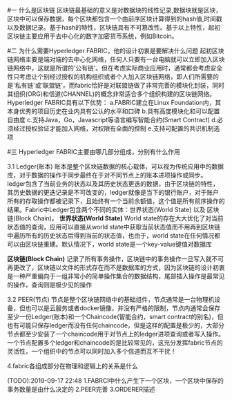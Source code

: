 #一 什么是区块链
区块链最基础的意义是对数据块的线性记录,数据块就是区块，区块中可以保存数据，每个区块都包含一个由前序区块计算得到的hash值,时间戳以及数据记录。基于hash的特性，区块链具有不可篡改性。基于以上特性，起初区块链主要应用于去中心化的数字加密货币系统，例如Bitcoin。

#二 为什么需要Hyperledger FABRIC，他的设计初衷是要解决什么问题
起初区块链网络主要是端对端的去中心化网络，任何人只要有一台电脑就可以立即加入区块链网络中，这就是所谓的'公有链'。但在考虑实际商业应用时，通常都会考虑安全性只考虑让个别经过授权的机构组织或者个人加入区块链网络，即人们所需要的是'私有链'或'联盟链'。而fabric恰好是对联盟链做了非常完善的模块化封装，同时其组织(ORG)和信道(CHANNEL)的概念非常适合多个组织构建的区块链网络。
Hyperledger FABRIC具有以下优势：
a.FABRIC建立在Linux Foundation内，其本身优秀的项目历史在业内具有公认的水平和口碑
b.具有高度模块化和可以配置自由度
c.支持Java，Go，Javascript等语言编写智能合约(Smart Contract)
d.必须经过授权验证才能加入网络，对权限有全面的控制
e.支持可配置的共识机制选项


#三 Hyperledger FABRIC主要由哪几部分组成，分别有什么作用

3.1 Ledger(账本)
账本是整个区块链数据的核心载体，可以视为传统应用中的数据库，对于数据的操作于同步最终在于对不同节点上的账本进项操作或同步。ledger包含了当前业务的状态以及其历史状态更迭的数据，由于区块链的特性，其历史数据的更迭记录是不可改变的，ledger就像是当下的银行账户，对于账户所有的存取操作都被记录下，且始终有一个当前余额值，这个值是所有前序操作的结果。Fabric中Ledger包含两个不同的实体：世界状态(World State) 以及 区块链(Block Chain)。
**世界状态(World State)**
World state的存在大大优化了对当前状态值的查询，应用可以直接从world state中获取当前状态值而不用再到区块链中遍历所有的历史状态后得到当前的状态值，也由于，world state在任何情况都可以由区块链重建。默认情况下，world state是一个key-value键值对数据库

**区块链(Block Chain)**
记录了所有事务操作，区块链中的事务操作一旦写入就不可再更改了，区块链以文件的形式存在而不是数据库的方式，因为区块链的设计初衷是一种严重偏向于一组非常小的简单操作集合的数据结构，尾部插入操作是最常见的操作，查询则是极少见的操作


3.2 PEER(节点)
节点是整个区块链网络中的基础组件，节点通常是一台物理机设备，但也可以是云服务或者docker镜像，并没有严格的限制，节点内通常会保存至少一份Ledger(账本)和一个Chaincode(智能合约，smart contract的别名)，但也有可能只保存ledger而没有任何chaincode，但是这样的配置是极少的，大部分节点都至少安装了一个chaincode用于对节点上的ledger进项查询或者写入操作。一个节点配置多个ledger和chaincode的是比较常见的，这充分发挥fabric节点的灵活性，一个组织中的节点可以同时加入多个信道而互不干扰！



4.fabric各组成部分在物理和逻辑上的关系是什么


(TODO):2019-09-17 22:48
1.FABRCI中什么产生下一个区块，一个区块中保存的事务数量是由什么决定的
2.PEER完善
3.ORDERER描述